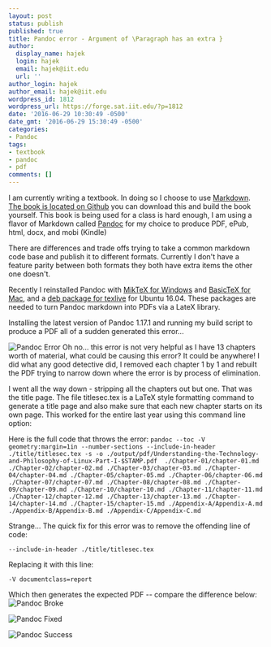 ```yaml
---
layout: post
status: publish
published: true
title: Pandoc error - Argument of \Paragraph has an extra }
author:
  display_name: hajek
  login: hajek
  email: hajek@iit.edu
  url: ''
author_login: hajek
author_email: hajek@iit.edu
wordpress_id: 1812
wordpress_url: https://forge.sat.iit.edu/?p=1812
date: '2016-06-29 10:30:49 -0500'
date_gmt: '2016-06-29 15:30:49 -0500'
categories:
- Pandoc
tags:
- textbook
- pandoc
- pdf
comments: []
---
```

I am currently writing a textbook.  In doing so I choose to use [Markdown](https://daringfireball.net/projects/markdown/ "Markdown history").  [The book is located on Github](https://github.com/jhajek/Linux-text-book-part-1 "Link to Github for textbook") you can download this and build the book yourself. This book is being used for a class is hard enough, I am using  a flavor of Markdown called [Pandoc](https://www.pandoc.org "pandoc") for my choice to produce PDF, ePub, html, docx, and mobi (Kindle)

There are differences and trade offs trying to take a common markdown code base and publish it to different formats.  Currently I don't have a feature parity between both formats they both have extra items the other one doesn't. 

Recently I reinstalled Pandoc with [MikTeX for Windows](http://miktex.org/ "Miktex") and [BasicTeX for Mac](https://www.tug.org/mactex/morepackages.html "BasicTeX"), and a [deb package for texlive](http://tex.stackexchange.com/questions/28528/best-way-to-install-packages-for-texlive-in-ubuntu "deb package for texlive") for Ubuntu 16.04.  These packages are needed to turn Pandoc markdown into PDFs via a LateX library.

Installing the latest version of Pandoc 1.17.1 and running my build script to produce a PDF all of a sudden generated this error... 

![*Pandoc Error*](/assets/2016/06/pandoc-error.png "pandoc-error")
Oh no... this error is not very helpful as I have 13 chapters worth of material, what could be causing this error?  It could be anywhere!   I did what any good detective did, I removed each chapter 1 by 1 and rebuilt the PDF trying to narrow down where the error is by process of elimination.

I went all the way down - stripping all the chapters out but one.  That was the title page.  The file titlesec.tex is a LaTeX style formatting command to generate a title page and also make sure that each new chapter starts on its own page.  This worked for the entire last year using this command line option:

Here is the full code that throws the error:
```pandoc --toc -V geometry:margin=1in --number-sections --include-in-header ./title/titlesec.tex -s -o ./output/pdf/Understanding-the-Technology-and-Philosophy-of-Linux-Part-I-$STAMP.pdf  ./Chapter-01/chapter-01.md ./Chapter-02/chapter-02.md ./Chapter-03/chapter-03.md ./Chapter-04/chapter-04.md ./Chapter-05/chapter-05.md ./Chapter-06/chapter-06.md ./Chapter-07/chapter-07.md ./Chapter-08/chapter-08.md ./Chapter-09/chapter-09.md ./Chapter-10/chapter-10.md ./Chapter-11/chapter-11.md ./Chapter-12/chapter-12.md ./Chapter-13/chapter-13.md ./Chapter-14/chapter-14.md ./Chapter-15/chapter-15.md ./Appendix-A/Appendix-A.md ./Appendix-B/Appendix-B.md ./Appendix-C/Appendix-C.md```

Strange...  The quick fix for this error was to remove the offending line of code:

```--include-in-header ./title/titlesec.tex```

Replacing it with this line:

```-V documentclass=report```

Which then generates the expected PDF -- compare the difference below:
![*Pandoc Broke*](/assets/2016/06/pandoc-broke.png "pandoc-broke")

![*Pandoc Fixed*](/assets/2016/06/pandoc-fix.png "pandoc-fix")

![*Pandoc Success*](/assets/2016/06/pandoc-success.png "pandoc-success")
